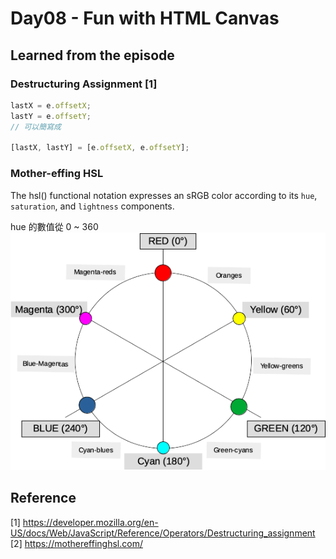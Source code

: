 # Day08 - Fun with HTML Canvas

## Learned from the episode

### Destructuring Assignment [1]
```js
lastX = e.offsetX;
lastY = e.offsetY;
// 可以簡寫成

[lastX, lastY] = [e.offsetX, e.offsetY];
```


### Mother-effing HSL
The hsl() functional notation expresses an sRGB color according to its `hue`, `saturation`, and `lightness` components.

hue 的數值從 0 ~ 360
![image](./images/mdn-hue-wheel.png)



## Reference
[1] https://developer.mozilla.org/en-US/docs/Web/JavaScript/Reference/Operators/Destructuring_assignment
[2] https://mothereffinghsl.com/